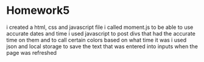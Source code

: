 # Homework5
i created a html, css and javascript file
i called moment.js to be able to use accurate dates and time
i used javascript to post divs that had the accurate time on them and to call certain colors based on what time it was
i used json and local storage to save the text that was entered into inputs when the page was refreshed

